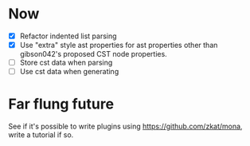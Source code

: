 
# Now

* [x] Refactor indented list parsing
* [x] Use "extra" style ast properties for ast properties other than gibson042's proposed CST node properties.
* [ ] Store cst data when parsing
* [ ] Use cst data when generating

# Far flung future

See if it's possible to write plugins using https://github.com/zkat/mona, write a tutorial if so.

